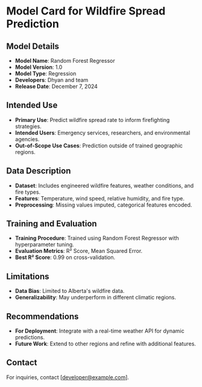 
# Model Card for Wildfire Spread Prediction

## Model Details
- **Model Name**: Random Forest Regressor
- **Model Version**: 1.0
- **Model Type**: Regression
- **Developers**: Dhyan and team
- **Release Date**: December 7, 2024

## Intended Use
- **Primary Use**: Predict wildfire spread rate to inform firefighting strategies.
- **Intended Users**: Emergency services, researchers, and environmental agencies.
- **Out-of-Scope Use Cases**: Prediction outside of trained geographic regions.

## Data Description
- **Dataset**: Includes engineered wildfire features, weather conditions, and fire types.
- **Features**: Temperature, wind speed, relative humidity, and fire type.
- **Preprocessing**: Missing values imputed, categorical features encoded.

## Training and Evaluation
- **Training Procedure**: Trained using Random Forest Regressor with hyperparameter tuning.
- **Evaluation Metrics**: R² Score, Mean Squared Error.
- **Best R² Score**: 0.99 on cross-validation.

## Limitations
- **Data Bias**: Limited to Alberta's wildfire data.
- **Generalizability**: May underperform in different climatic regions.

## Recommendations
- **For Deployment**: Integrate with a real-time weather API for dynamic predictions.
- **Future Work**: Extend to other regions and refine with additional features.

## Contact
For inquiries, contact [developer@example.com].
